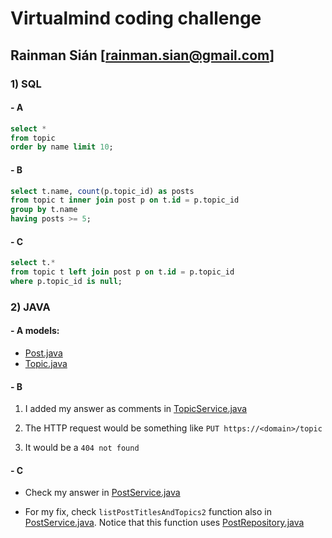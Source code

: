# Virtualmind coding challenge
## Rainman Sián [[rainman.sian@gmail.com](mailto:rainman.sian@gmail.com)]


### 1) SQL

#### - A
~~~~sql
select * 
from topic 
order by name limit 10;
~~~~

#### - B
~~~~sql
select t.name, count(p.topic_id) as posts 
from topic t inner join post p on t.id = p.topic_id
group by t.name
having posts >= 5;
~~~~

#### - C
~~~~sql
select t.*
from topic t left join post p on t.id = p.topic_id
where p.topic_id is null;
~~~~

### 2) JAVA

#### - A models:
* [Post.java](src/main/java/com/virtualmind/codingchallenge/model/Post.java)
* [Topic.java](src/main/java/com/virtualmind/codingchallenge/model/Topic.java)

#### - B 
1. I added my answer as comments in [TopicService.java](src/main/java/com/virtualmind/codingchallenge/service/TopicService.java)

2. The HTTP request would be something like `PUT https://<domain>/topic`

3. It would be a `404 not found`

#### - C

- Check my answer in [PostService.java](src/main/java/com/virtualmind/codingchallenge/service/PostService.java)

- For my fix, check `listPostTitlesAndTopics2` function also in [PostService.java](src/main/java/com/virtualmind/codingchallenge/service/PostService.java). Notice that this function uses [PostRepository.java](src/main/java/com/virtualmind/codingchallenge/repository/PostRepository.java)

